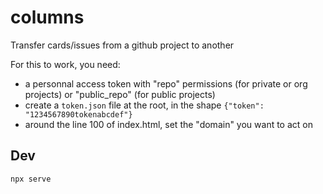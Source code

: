 # columns

Transfer cards/issues from a github project to another

For this to work, you need:
- a personnal access token with "repo" permissions (for private or org projects) or "public_repo" (for public projects)
- create a `token.json` file at the root, in the shape `{"token": "1234567890tokenabcdef"}`
- around the line 100 of index.html, set the "domain" you want to act on

## Dev

`npx serve`